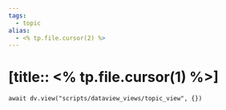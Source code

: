 ```yaml
---
tags:
  - topic
alias: 
  - <% tp.file.cursor(2) %>
---
```


# [title:: <% tp.file.cursor(1) %>]

```dataviewjs
await dv.view("scripts/dataview_views/topic_view", {})
```
